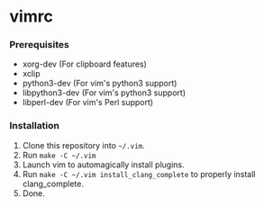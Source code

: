 # vimrc

### Prerequisites
* xorg-dev (For clipboard features)
* xclip
* python3-dev (For vim's python3 support)
* libpython3-dev (For vim's python3 support)
* libperl-dev (For vim's Perl support)
### Installation
1. Clone this repository into `~/.vim`.
2. Run `make -C ~/.vim`
3. Launch vim to automagically install plugins.
4. Run `make -C ~/.vim install_clang_complete` to properly install
   clang_complete.
5. Done.
